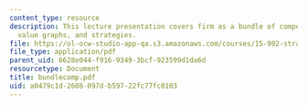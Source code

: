 ```yaml
---
content_type: resource
description: This lecture presentation covers firm as a bundle of competencies, options,
  value graphs, and strategies.
file: https://ol-ocw-studio-app-qa.s3.amazonaws.com/courses/15-902-strategic-management-i-fall-2006/a0479c1d2608097db59722fc77fc0103_bundlecomp.pdf
file_type: application/pdf
parent_uid: 6628e044-f916-9349-3bcf-923599d1da6d
resourcetype: Document
title: bundlecomp.pdf
uid: a0479c1d-2608-097d-b597-22fc77fc0103
---
```

